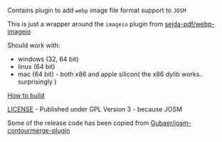 Contains plugin to add `webp` image file format support to `JOSM`

This is just a wrapper around the `imageio` plugin from [sejda-pdf/webp-imageio](https://github.com/sejda-pdf/webp-imageio)

Should work with:
* windows (32, 64 bit)
* linux (64 bit)
* mac (64 bit) - both x86 and apple silicon( the x86 dylib works.. surprisingly )

[How to build](how_to_build.md)

[LICENSE](LICENSE) - Published under GPL Version 3 - because JOSM

Some of the release code has been copied from [Gubaer/josm-contourmerge-plugin](https://github.com/Gubaer/josm-contourmerge-plugin)
